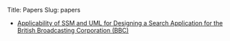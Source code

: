 Title: Papers
Slug: papers

* [Applicability of SSM and UML for Designing a Search Application for the British Broadcasting Corporation (BBC)](/papers/applicability2014.pdf)
